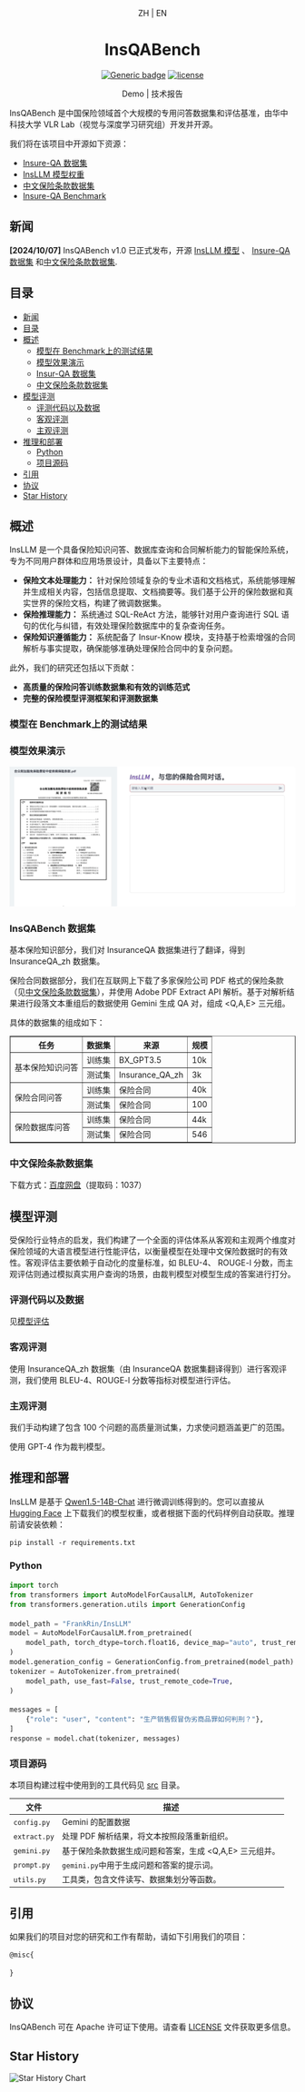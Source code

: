 <div align="center">

ZH | EN

<h1>InsQABench</h1>
  
[![Generic badge](https://img.shields.io/badge/🤗-Huggingface%20Repo-green.svg)](https://huggingface.co/FrankRin/InsLLM)
[![license](https://img.shields.io/github/license/modelscope/modelscope.svg)](./LICENSE)

Demo | 技术报告

</div>

InsQABench 是中国保险领域首个大规模的专用问答数据集和评估基准，由华中科技大学 VLR Lab（视觉与深度学习研究组）开发并开源。

我们将在该项目中开源如下资源：
* [Insure-QA 数据集](https://huggingface.co/datasets/FrankRin/Insur-QA)
* [InsLLM 模型权重](https://huggingface.co/FrankRin/InsLLM)
* [中文保险条款数据集](#insur-qa-数据集)
* [Insure-QA Benchmark](./eval/)


## 新闻

**[2024/10/07]** InsQABench v1.0 已正式发布，开源 [InsLLM 模型](https://huggingface.co/FrankRin/InsLLM) 、 [Insure-QA 数据集](https://huggingface.co/datasets/FrankRin/Insur-QA) 和[中文保险条款数据集](#insur-qa-数据集).

## 目录

- [新闻](#新闻)
- [目录](#目录)
- [概述](#概述)
  - [模型在 Benchmark上的测试结果](#模型在-benchmark上的测试结果)
  - [模型效果演示](#模型效果演示)
  - [Insur-QA 数据集](#insur-qa-数据集)
  - [中文保险条款数据集](#中文保险条款数据集)
- [模型评测](#模型评测)
  - [评测代码以及数据](#评测代码以及数据)
  - [客观评测](#客观评测)
  - [主观评测](#主观评测)
- [推理和部署](#推理和部署)
  - [Python](#python)
  - [项目源码](#项目源码)
- [引用](#引用)
- [协议](#协议)
- [Star History](#star-history)

## 概述


<p></p>


InsLLM 是一个具备保险知识问答、数据库查询和合同解析能力的智能保险系统，专为不同用户群体和应用场景设计，具备以下主要特点：

* **保险文本处理能力：** 针对保险领域复杂的专业术语和文档格式，系统能够理解并生成相关内容，包括信息提取、文档摘要等。我们基于公开的保险数据和真实世界的保险文档，构建了微调数据集。
* **保险推理能力：** 系统通过 SQL-ReAct 方法，能够针对用户查询进行 SQL 语句的优化与纠错，有效处理保险数据库中的复杂查询任务。
* **保险知识遵循能力：** 系统配备了 Insur-Know 模块，支持基于检索增强的合同解析与事实提取，确保能够准确处理保险合同中的复杂问题。

此外，我们的研究还包括以下贡献：

* **高质量的保险问答训练数据集和有效的训练范式**
* **完整的保险模型评测框架和评测数据集**


### 模型在 Benchmark上的测试结果

<!-- 论文里的 Benchmark 图表 -->

### 模型效果演示

<!-- Demo GIF -->
![Demo GIF](./clause.gif)

### InsQABench 数据集

基本保险知识部分，我们对 InsuranceQA 数据集进行了翻译，得到 InsuranceQA_zh 数据集。

保险合同数据部分，我们在互联网上下载了多家保险公司 PDF 格式的保险条款（见[中文保险条款数据集](#中文保险条款数据集)），并使用 Adobe PDF Extract API 解析。基于对解析结果进行段落文本重组后的数据使用 Gemini 生成 QA 对，组成 <Q,A,E> 三元组。

具体的数据集的组成如下：

<table border="1">
  <tr>
    <th>任务</th>
    <th>数据集</th>
    <th>来源</th>
    <th>规模</th>
  </tr>
  <tr>
    <td rowspan="2">基本保险知识问答</td>
    <td>训练集</td>
    <td>BX_GPT3.5</td>
    <td>10k</td>
  </tr>
  <tr>
    <td>测试集</td>
    <td>Insurance_QA_zh</td>
    <td>3k</td>
  </tr>
  <tr>
    <td rowspan="2">保险合同问答</td>
    <td>训练集</td>
    <td>保险合同</td>
    <td>40k</td>
  </tr>
  <tr>
    <td>测试集</td>
    <td>保险合同</td>
    <td>100</td>
  </tr>
  <tr>
    <td rowspan="2">保险数据库问答</td>
    <td>训练集</td>
    <td>保险合同</td>
    <td>44k</td>
  </tr>
  <tr>
    <td>测试集</td>
    <td>保险合同</td>
    <td>546</td>
  </tr>
</table>




### 中文保险条款数据集

下载方式：[百度网盘](https://pan.baidu.com/s/10UCb0EWC3Mz9iPoLwE-oaA?pwd=1037)（提取码：1037）


## 模型评测

受保险行业特点的启发，我们构建了一个全面的评估体系从客观和主观两个维度对保险领域的大语言模型进行性能评估，以衡量模型在处理中文保险数据时的有效性。客观评估主要依赖于自动化的度量标准，如 BLEU-4、 ROUGE-l 分数，而主观评估则通过模拟真实用户查询的场景，由裁判模型对模型生成的答案进行打分。

### 评测代码以及数据

见[模型评估](./eval/)

### 客观评测

使用 InsuranceQA_zh 数据集（由 InsuranceQA 数据集翻译得到）进行客观评测，我们使用 BLEU-4、ROUGE-l 分数等指标对模型进行评估。

### 主观评测

我们手动构建了包含 100 个问题的高质量测试集，力求使问题涵盖更广的范围。

使用 GPT-4 作为裁判模型。


## 推理和部署

InsLLM 是基于 [Qwen1.5-14B-Chat](https://huggingface.co/Qwen/Qwen1.5-14B-Chat) 进行微调训练得到的。您可以直接从 [Hugging Face](https://huggingface.co/FrankRin/InsLLM/tree/main) 上下载我们的模型权重，或者根据下面的代码样例自动获取。推理前请安装依赖：

```
pip install -r requirements.txt
```

### Python

```python
import torch
from transformers import AutoModelForCausalLM, AutoTokenizer
from transformers.generation.utils import GenerationConfig

model_path = "FrankRin/InsLLM"
model = AutoModelForCausalLM.from_pretrained(
    model_path, torch_dtype=torch.float16, device_map="auto", trust_remote_code=True
)
model.generation_config = GenerationConfig.from_pretrained(model_path)
tokenizer = AutoTokenizer.from_pretrained(
    model_path, use_fast=False, trust_remote_code=True,
)

messages = [
    {"role": "user", "content": "生产销售假冒伪劣商品罪如何判刑？"},
]
response = model.chat(tokenizer, messages)
```

### 项目源码

本项目构建过程中使用到的工具代码见 [src](./src/) 目录。

| 文件 | 描述 |
| --- | --- |
| `config.py` | Gemini 的配置数据 |
| `extract.py` | 处理 PDF 解析结果，将文本按照段落重新组织。 |
| `gemini.py` | 基于保险条款数据生成问题和答案，生成 <Q,A,E> 三元组并。 |
| `prompt.py` | `gemini.py`中用于生成问题和答案的提示词。 |
| `utils.py` | 工具类，包含文件读写、数据集划分等函数。 |



## 引用

如果我们的项目对您的研究和工作有帮助，请如下引用我们的项目：

```
@misc{
    
}
```

## 协议

InsQABench 可在 Apache 许可证下使用。请查看 [LICENSE](./LICENSE) 文件获取更多信息。

## Star History

<picture>
    <source media="(prefers-color-scheme: dark)" srcset="https://api.star-history.com/svg?repos=HaileyFamo/InsQABench&type=Date&theme=dark" />
    <source media="(prefers-color-scheme: light)" srcset="https://api.star-history.com/svg?repos=HaileyFamo/InsQABench&type=Date" />
    <img alt="Star History Chart" src="https://api.star-history.com/svg?repos=HaileyFamo/InsQABench&type=Date" />
</picture>
